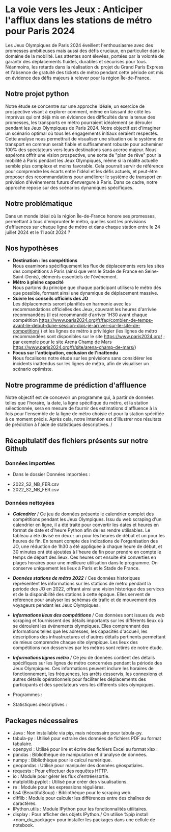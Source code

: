 # La voie vers les Jeux : Anticiper l'afflux dans les stations de métro pour Paris 2024

Les Jeux Olympiques de Paris 2024 éveillent l'enthousiasme avec des promesses ambitieuses mais aussi des défis cruciaux, en particulier dans le domaine de la mobilité. Les attentes sont élevées, portées par la volonté de garantir des déplacements fluides, durables et sécurisés pour tous. Néanmoins, les retards dans la réalisation du projet du Grand Paris Express et l'absence de gratuité des tickets de métro pendant cette période ont mis en évidence des défis majeurs à relever pour la région Île-de-France.

## Notre projet python 
Notre étude se concentre sur une approche idéale, un exercice de prospective visant à explorer comment, même en laissant de côté les imprévus qui ont déjà mis en évidence des difficultés dans la tenue des promesses, les transports en métro pourraient idéalement se dérouler pendant les Jeux Olympiques de Paris 2024. Notre objectif est d'imaginer un scénario optimal où tous les engagements initiaux seraient respectés. 
Cette analyse nous permettrait de visualiser une situation où le système de transport en commun serait fiable et suffisamment robuste pour acheminer 100% des spectateurs vers leurs destinations sans accroc majeur. 
Nous espérons offrir une vision prospective, une sorte de "plan de rêve" pour la mobilité à Paris pendant les Jeux Olympiques, même si la réalité actuelle semble plus complexe et moins favorable. Cela pourrait servir de référence pour comprendre les écarts entre l'idéal et les défis actuels, et peut-être proposer des recommandations pour améliorer le système de transport en prévision d'événements futurs d'envergure à Paris.
Dans ce cadre, notre approche repose sur des scénarios dynamiques spécifiques.

## Notre problématique 
Dans un monde idéal où la région Île-de-France honore ses promesses, permettant à tous d'emprunter le métro, quelles sont les prévisions d’affluences sur chaque ligne de métro et dans chaque station entre le 24 juillet 2024 et le 11 août 2024 ? 

## Nos hypothèses 
- 	**Destination : les compétitions**  \
  Nous examinons spécifiquement les flux de déplacements vers les sites des compétitions à Paris (ainsi que vers le Stade de France en Seine-Saint-Denis), éléments essentiels de l'événement.
- 	**Métro à pleine capacité** \
  Nous partons du principe que chaque participant utilisera le métro dès que possible, formant ainsi une dynamique de déplacement massive.
- 	**Suivre les conseils officiels des JO** \
  Les déplacements seront planifiés en harmonie avec les recommandations officielles des Jeux, couvrant les heures d'arrivée recommandées (il est recommandé d’arriver 1H30 avant chaque compétition https://www.paris2024.org/fr/faq/combien-de-temps-avant-le-debut-dune-session-dois-je-arriver-sur-le-site-de-competition/ ) et les lignes de métro à privilégier (les lignes de métro recommandées sont disponibles sur le site https://www.paris2024.org/ ; par exemple pour le site Arena Champ de Mars https://www.paris2024.org/fr/site/arena-champ-de-mars/)
-  **Focus sur l'anticipation, exclusion de l'inattendu** \
  Nous focalisons notre étude sur les prévisions sans considérer les incidents inattendus sur les lignes de métro, afin de visualiser un scénario optimiste.

## Notre programme de prédiction d'affluence
Notre objectif est de concevoir un programme qui, à partir de données telles que l'horaire, la date, la ligne spécifique du métro, et la station sélectionnée, sera en mesure de fournir des estimations d'affluence à la fois pour l'ensemble de la ligne de métro choisie et pour la station spécifiée à ce moment précis. Après cela, notre intention est d'illustrer nos résultats de prédiction à l'aide de statistiques descriptives. /

## Récapitulatif des fichiers présents sur notre Github

### Données importées
- Dans le dossier Données importées :
* 2022_S2_NB_FER.csv
* 2022_S2_NB_FER.csv

### Données nettoyées 
- ***Calendrier*** /
Ce jeu de données présente le calendrier complet des compétitions pendant les Jeux Olympiques. Issu du web scraping d'un calendrier en ligne, il a été traité pour convertir les dates et heures en format de date et d'heure Python afin de les rendre utilisables. Le tableau a été divisé en deux : un pour les heures de début et un pour les heures de fin. En tenant compte des indications de l'organisation des JO, une réduction de 1h30 a été appliquée à chaque heure de début, et 30 minutes ont été ajoutées à l'heure de fin pour prendre en compte le temps de départ des lieux. Ces heures ont ensuite été converties en plages horaires pour une meilleure utilisation dans le programme. On conserve uniquement les lieux à Paris et le Stade de France. 
- ***Données stations de métro 2022*** /
Ces données historiques représentent les informations sur les stations de métro pendant la période des JO en 2022, offrant ainsi une vision historique des services et de la disponibilité des stations à cette époque. Elles servent de référence pour analyser les schémas de trafic et de mouvement des voyageurs pendant les Jeux Olympiques.

- ***Informations lieux des compétitions*** / 
Ces données sont issues du web scraping et fournissent des détails importants sur les différents lieux où se déroulent les événements olympiques. Elles comprennent des informations telles que les adresses, les capacités d'accueil, les descriptions des infrastructures et d'autres détails pertinents permettant de mieux comprendre chaque site olympique. Les lieux des compétitions non desservies par les métros sont retirés de notre étude. 

- ***Informations lignes métro*** /
Ce jeu de données contient des détails spécifiques sur les lignes de métro concernées pendant la période des Jeux Olympiques. Ces informations peuvent inclure les horaires de fonctionnement, les fréquences, les arrêts desservis, les connexions et autres détails opérationnels pour faciliter les déplacements des participants et des spectateurs vers les différents sites olympiques.
  
- Programmes :
- Statistiques descriptives : 

## Packages nécessaires
- Java : Non installable via pip, mais nécessaire pour tabula-py.
- tabula-py : Utilisé pour extraire des données de fichiers PDF au format tabulaire.
- openpyxl : Utilisé pour lire et écrire des fichiers Excel au format xlsx.
- pandas : Bibliothèque de manipulation et d'analyse de données.
- numpy : Bibliothèque pour le calcul numérique.
- geopandas : Utilisé pour manipuler des données géospatiales.
- requests : Pour effectuer des requêtes HTTP.
- io : Module pour gérer les flux d'entrée/sortie.
- matplotlib.pyplot : Utilisé pour créer des visualisations.
- re : Module pour les expressions régulières.
- bs4 (BeautifulSoup) : Bibliothèque pour le scraping web.
- difflib : Module pour calculer les différences entre des chaînes de caractères.
- IPython.utils : Module IPython pour les fonctionnalités utilitaires.
- display : Pour afficher des objets IPython./
On utilise %pip install <nom_du_package> pour installer les packages dans une cellule de notebook. 

